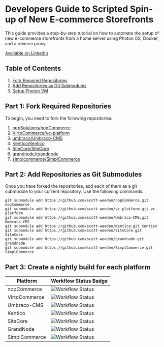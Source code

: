# Developers Guide to Scripted Spin-up of New E-commerce Storefronts

This guide provides a step-by-step tutorial on how to automate the setup of new e-commerce storefronts from a home server using Photon OS, Docker, and a reverse proxy.

[Available on LinkedIn](https://www.linkedin.com/pulse/run-aspnet-ecommerce-platforms-from-home-nopcommerce-virto-weeden-cexaf)

## Table of Contents
1. [Fork Required Repositories](#fork-required-repositories)
2. [Add Repositories as Git Submodules](#add-repositories-as-git-submodules)
3. [Setup Photon VM](#setup-photon-vm)

## Part 1: Fork Required Repositories

To begin, you need to fork the following repositories:

1. [nopSolutions/nopCommerce](https://github.com/nopSolutions/nopCommerce)
2. [VirtoCommerce/vc-platform](https://github.com/VirtoCommerce/vc-platform)
3. [umbraco/Umbraco-CMS](https://github.com/umbraco/Umbraco-CMS)
4. [Kentico/Kentico](https://github.com/Kentico/Kentico)
5. [SiteCore/SiteCore](https://github.com/SiteCore/SiteCore)
6. [grandnode/grandnode](https://github.com/grandnode/grandnode)
7. [simplcommerce/SimplCommerce](https://github.com/simplcommerce/SimplCommerce)

## Part 2: Add Repositories as Git Submodules

Once you have forked the repositories, add each of them as a git submodule to your current repository. Use the following commands:

```pwsh
git submodule add https://github.com/scott-weeden/nopCommerce.git nopCommerce
git submodule add https://github.com/scott-weeden/vc-platform.git vc-platform
git submodule add https://github.com/scott-weeden/Umbraco-CMS.git Umbraco-CMS
git submodule add https://github.com/scott-weeden/Kentico.git Kentico
git submodule add https://github.com/scott-weeden/SiteCore.git SiteCore
git submodule add https://github.com/scott-weeden/grandnode.git grandnode
git submodule add https://github.com/scott-weeden/SimplCommerce.git SimplCommerce
```
## Part 3: Create a nightly build for each platform

| Platform         | Workflow Status Badge                                                                                      |
|------------------|------------------------------------------------------------------------------------------------------------|
| nopCommerce      | ![Workflow Status](https://github.com/scott-weeden/nopCommerce/actions/workflows/NIGHTLY-BUILD/badge.svg)  |
| VirtoCommerce    | ![Workflow Status](https://github.com/scott-weeden/vc-platform/actions/workflows/NIGHTLY-BUILD/badge.svg) |
| Umbraco-CMS      | ![Workflow Status](https://github.com/scott-weeden/Umbraco-CMS/actions/workflows/NIGHTLY-BUILD/badge.svg)       |
| Kentico          | ![Workflow Status](https://github.com/scott-weeden/Kentico/actions/workflows/NIGHTLY-BUILD/badge.svg)           |
| SiteCore         | ![Workflow Status](https://github.com/scott-weeden/SiteCore/actions/workflows/NIGHTLY-BUILD/badge.svg)         |
| GrandNode        | ![Workflow Status](https://github.com/scott-weeden/grandnode/actions/workflows/NIGHTLY-BUILD/badge.svg)       |
| SimplCommerce    | ![Workflow Status](https://github.com/scott-weeden/SimplCommerce/actions/workflows/NIGHTLY-BUILD/badge.svg)|
